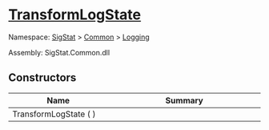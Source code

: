 # [TransformLogState](./TransformLogState.md)

Namespace: [SigStat](./) > [Common](./../README.md) > [Logging](./README.md)

Assembly: SigStat.Common.dll


## Constructors

| Name<div><a href="#"><img width=225></a></div> | Summary<div><a href="#"><img width=525></a></div> | 
| --- | --- | 
| TransformLogState (  ) |  | 


